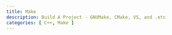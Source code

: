 ```yaml
---
title: Make
description: Build A Project - GNUMake, CMake, VS, and .etc
categories: [ C++, Make ]
---
```


